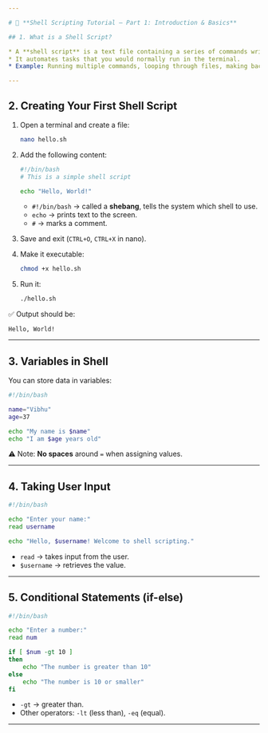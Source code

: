 ```yaml
---

# 🐚 **Shell Scripting Tutorial – Part 1: Introduction & Basics**

## 1. What is a Shell Script?

* A **shell script** is a text file containing a series of commands written for the shell to execute.
* It automates tasks that you would normally run in the terminal.
* Example: Running multiple commands, looping through files, making backups, etc.

---
```


## 2. Creating Your First Shell Script

1. Open a terminal and create a file:

   ```bash
   nano hello.sh
   ```

2. Add the following content:

   ```bash
   #!/bin/bash
   # This is a simple shell script

   echo "Hello, World!"
   ```

   * `#!/bin/bash` → called a **shebang**, tells the system which shell to use.
   * `echo` → prints text to the screen.
   * `#` → marks a comment.

3. Save and exit (`CTRL+O`, `CTRL+X` in nano).

4. Make it executable:

   ```bash
   chmod +x hello.sh
   ```

5. Run it:

   ```bash
   ./hello.sh
   ```

✅ Output should be:

```
Hello, World!
```

---

## 3. Variables in Shell

You can store data in variables:

```bash
#!/bin/bash

name="Vibhu"
age=37

echo "My name is $name"
echo "I am $age years old"
```

⚠️ Note: **No spaces** around `=` when assigning values.

---

## 4. Taking User Input

```bash
#!/bin/bash

echo "Enter your name:"
read username

echo "Hello, $username! Welcome to shell scripting."
```

* `read` → takes input from the user.
* `$username` → retrieves the value.

---

## 5. Conditional Statements (if-else)

```bash
#!/bin/bash

echo "Enter a number:"
read num

if [ $num -gt 10 ]
then
    echo "The number is greater than 10"
else
    echo "The number is 10 or smaller"
fi
```

* `-gt` → greater than.
* Other operators: `-lt` (less than), `-eq` (equal).

---
